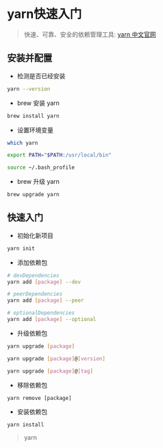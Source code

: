 # yarn快速入门

> 快速、可靠、安全的依赖管理工具: [yarn 中文官网](https://yarn.bootcss.com/)

## 安装并配置

- 检测是否已经安装

```bash
yarn --version
```
 
- brew 安装 yarn

```bash
brew install yarn
```

- 设置环境变量

```bash
which yarn

export PATH="$PATH:/usr/local/bin"

source ~/.bash_profile
```

- brew 升级 yarn

```bash
brew upgrade yarn
```

## 快速入门

- 初始化新项目

```bash
yarn init
```

- 添加依赖包

```bash
# devDependencies
yarn add [package] --dev

# peerDependencies
yarn add [package] --peer

# optionalDependencies
yarn add [package] --optional
```

- 升级依赖包

```bash
yarn upgrade [package]

yarn upgrade [package]@[version]

yarn upgrade [package]@[tag]
```

- 移除依赖包

```
yarn remove [package]
```

- 安装依赖包

```bash
yarn install
```

> yarn